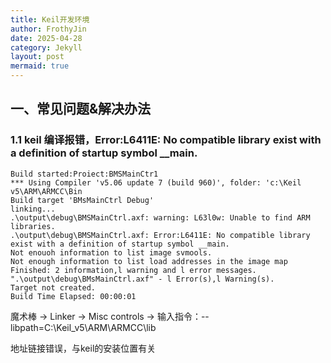 ```yaml
---
title: Keil开发环境
author: FrothyJin
date: 2025-04-28
category: Jekyll
layout: post
mermaid: true
---
```



## 一、常见问题&解决办法

### 1.1 keil 编译报错，Error:L6411E: No compatible library exist with a definition of startup symbol __main.

```
Build started:Proiect:BMSMainCtr1
*** Using Compiler 'v5.06 update 7 (build 960)', folder: 'c:\Keil v5\ARM\ARMCC\Bin
Build target 'BMsMainCtrl Debug'
linking...
.\output\debug\BMSMainCtrl.axf: warning: L63l0w: Unable to find ARM libraries.
.\output\debug\BMSMainCtrl.axf: Error:L6411E: No compatible library exist with a definition of startup symbol __main.
Not enouoh information to list image svmools.
Not enough information to list load addresses in the image map
Finished: 2 information,l warning and l error messages.
".\output\debug\BMsMainCtrl.axf" - l Error(s),l Warning(s).
Target not created.
Build Time Elapsed: 00:00:01
```

魔术棒 -> Linker -> Misc controls -> 输入指令：--libpath=C:\Keil_v5\ARM\ARMCC\lib 

地址链接错误，与keil的安装位置有关